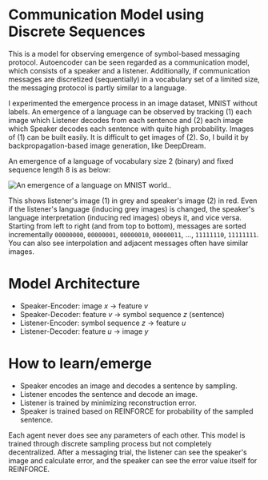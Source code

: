 # Communication Model using Discrete Sequences

This is a model for observing emergence of symbol-based messaging protocol.
Autoencoder can be seen regarded as a communication model,
which consists of a speaker and a listener.
Additionally,
if communication messages are discretized (sequentially) in a vocabulary set of a limited size,
the messaging protocol is partly similar to a language.

I experimented the emergence process in an image dataset, MNIST without labels.
An emergence of a language can be observed by tracking
(1) each image which Listener decodes from each sentence and
(2) each image which Speaker decodes each sentence with quite high probability.
Images of (1) can be built easily.
It is difficult to get images of (2).
So, I build it by backpropagation-based image generation, like DeepDream.

An emergence of a language of vocabulary size 2 (binary) and fixed sequence length 8 is as below:

![An emergence of a language on MNIST world.](https://github.com/soskek/interactive_ae/blob/master/emergence_process.gif).

This shows listener's image (1) in grey and speaker's image (2) in red.
Even if the listener's language (inducing grey images) is changed,
the speaker's language interpretation (inducing red images) obeys it, and vice versa.
Starting from left to right (and from top to bottom),
messages are sorted incrementally `00000000`, `00000001`, `00000010`, `00000011`, ..., `11111110`, `11111111`.
You can also see interpolation and adjacent messages often have similar images.

# Model Architecture
- Speaker-Encoder: image *x* -> feature *v*
- Speaker-Decoder: feature *v* -> symbol sequence *z* (sentence)
- Listener-Encoder: symbol sequence *z* -> feature *u*
- Listener-Decoder: feature *u* -> image *y*


# How to learn/emerge
- Speaker encodes an image and decodes a sentence by sampling.
- Listener encodes the sentence and decode an image.
- Listener is trained by minimizing reconstruction error.
- Speaker is trained based on REINFORCE for probability of the sampled sentence.

Each agent never does see any parameters of each other.
This model is trained through discrete sampling process
but not completely decentralized.
After a messaging trial, the listener can see the speaker's image and calculate error,
and the speaker can see the error value itself for REINFORCE.
